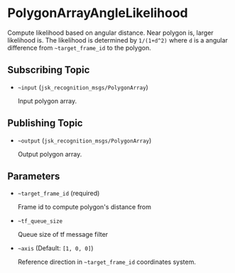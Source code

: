 # PolygonArrayAngleLikelihood
Compute likelihood based on angular distance.
Near polygon is, larger likelihood is.
The likelihood is determined by `1/(1+d^2)` where `d` is a angular difference from `~target_frame_id` to the polygon.

## Subscribing Topic
* `~input` (`jsk_recognition_msgs/PolygonArray`)

  Input polygon array.

## Publishing Topic
* `~output` (`jsk_recognition_msgs/PolygonArray`)

  Output polygon array.

## Parameters
* `~target_frame_id` (required)

  Frame id to compute polygon's distance from
* `~tf_queue_size`

  Queue size of tf message filter
* `~axis` (Default: `[1, 0, 0]`)

  Reference direction in `~target_frame_id` coordinates system.